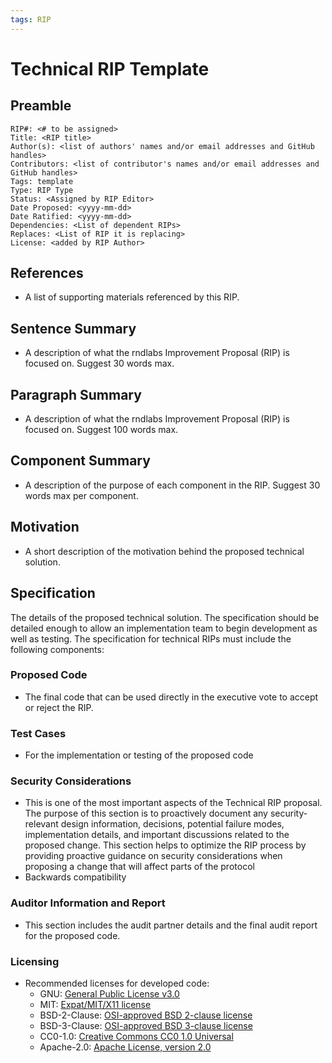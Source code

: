 ```yaml
---
tags: RIP
---
```


Technical RIP Template
===


## Preamble
```
RIP#: <# to be assigned>
Title: <RIP title>
Author(s): <list of authors' names and/or email addresses and GitHub handles>
Contributors: <list of contributor's names and/or email addresses and GitHub handles>
Tags: template
Type: RIP Type
Status: <Assigned by RIP Editor>
Date Proposed: <yyyy-mm-dd>
Date Ratified: <yyyy-mm-dd>
Dependencies: <List of dependent RIPs>
Replaces: <List of RIP it is replacing>
License: <added by RIP Author>
```
## References

- A list of supporting materials referenced by this RIP.

## Sentence Summary

- A description of what the rndlabs Improvement Proposal (RIP) is focused on. Suggest 30 words max.

## Paragraph Summary

- A description of what the rndlabs Improvement Proposal (RIP) is focused on. Suggest 100 words max.

## Component Summary

- A description of the purpose of each component in the RIP. Suggest 30 words max per component.


## Motivation

- A short description of the motivation behind the proposed technical solution. 

## Specification

The details of the proposed technical solution. The specification should be detailed enough to allow an implementation team to begin development as well as testing. The specification for technical RIPs must include the following components:


### Proposed Code
   -  The final code that can be used directly in the executive vote to accept or reject the RIP.


### Test Cases
   - For the implementation or testing of the proposed code

### Security Considerations

   - This is one of the most important aspects of the Technical RIP proposal. The purpose of this section is to proactively document any security-relevant design information, decisions, potential failure modes, implementation details, and important discussions related to the proposed change. This section helps to optimize the RIP process by providing proactive guidance on security considerations when proposing a change that will affect parts of the protocol
   - Backwards compatibility

### Auditor Information and Report

   - This section includes the audit partner details and the final audit report for the proposed code.

### Licensing
   - Recommended licenses for developed code:
        - GNU: [General Public License v3.0](https://github.com/all-licenses/GNU-General-Public-License-v3.0/blob/main/LICENSE)
        -   MIT: [Expat/MIT/X11 license](https://opensource.org/licenses/MIT)
        -   BSD-2-Clause: [OSI-approved BSD 2-clause license](https://opensource.org/licenses/BSD-2-Clause)
        -   BSD-3-Clause: [OSI-approved BSD 3-clause license](https://opensource.org/licenses/BSD-3-Clause)
        -   CC0-1.0: [Creative Commons CC0 1.0 Universal](https://creativecommons.org/publicdomain/zero/1.0/)
        -   Apache-2.0: [Apache License, version 2.0](http://www.apache.org/licenses/LICENSE-2.0)